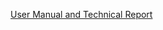 <a href="https://github.com/meckila/Mancala/files/49335/User.Manual.and.Technical.Report.pdf">User Manual and Technical Report</a>
